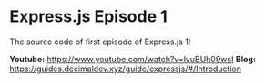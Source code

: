  # Express.js Episode 1
 
 The source code of first episode of Express.js 1!
 
 **Youtube:** https://www.youtube.com/watch?v=lvuBUh09wsI
 **Blog:** https://guides.decimaldev.xyz/guide/expressjs/#/Introduction
